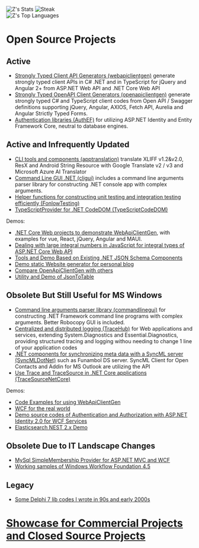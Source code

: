 ![Z's Stats](https://github-readme-stats.vercel.app/api?username=zijianhuang&theme=vue&show_icons=true&hide_border=true&count_private=false)
![Steak](https://github-readme-streak-stats.herokuapp.com/?user=zijianhuang&theme=vue&hide_border=true)<br/>
![Z's Top Languages](https://github-readme-stats.vercel.app/api/top-langs/?username=zijianhuang&theme=vue&show_icons=true&hide_border=true&layout=compact)

# Open Source Projects
## Active

* [Strongly Typed Client API Generators (webapiclientgen)](https://github.com/zijianhuang/webapiclientgen) generate strongly typed client APIs in C# .NET and in TypeScript for jQuery and Angular 2+ from ASP.NET Web API and .NET Core Web API
* [Strongly Typed OpenAPI Client Generators (openapiclientgen)](https://github.com/zijianhuang/openapiclientgen) generate strongly typed C# and TypeScript client codes from Open API / Swagger definitions supporting jQuery, Angular, AXIOS, Fetch API, Aurelia and Angular Strictly Typed Forms.
* [Authentication libraries (AuthEF)](https://github.com/zijianhuang/AuthEF) for utilizing ASP.NET Identity and Entity Framework Core, neutral to database engines.

## Active and Infrequently Updated

* [CLI tools and components (apptranslation)](https://github.com/zijianhuang/apptranslation) translate XLIFF v1.2&v2.0, ResX and Android String Resource with Google Translate v2 / v3 and Microsoft Azure AI Translator
* [Command Line GUI .NET (cligui)](https://github.com/zijianhuang/cligui) includes a command line arguments parser library for constructing .NET console app with complex arguments. 
* [Helper functions for constructing unit testing and integration testing efficiently (FonlowTesting)](https://github.com/zijianhuang/FonlowTesting)
* [TypeScriptProvider for .NET CodeDOM (TypeScriptCodeDOM)](https://github.com/zijianhuang/TypeScriptCodeDOM)

Demos:
* [.NET Core Web projects to demonstrate WebApiClientGen](https://github.com/zijianhuang/DemoCoreWeb), with examples for vue, React, jQuery, Angular and MAUI.
* [Dealing with large integral numbers in JavaScript for integral types of ASP.NET Core Web API](https://github.com/zijianhuang/JsLargeIntegralDemo)
* [Tools and Demo Based on Existing .NET JSON Schema Components](https://github.com/zijianhuang/JsonSchemaComponents)
* [Demo static Website generator for personal blog](https://github.com/zijianhuang/poets)
* [Compare OpenApiClientGen with others](https://github.com/zijianhuang/OpenApiExamples)
* [Utility and Demo of JsonToTable](https://zijianhuang.github.io/json2table/)

## Obsolete But Still Useful for MS Windows

* [Command line arguments parser library (commandlinegui)](https://github.com/zijianhuang/commandlinegui) for constructing .NET Framework command line programs with complex arguments. Better Robocopy GUI is included.
* [Centralized and distributed logging (TraceHub)](https://github.com/zijianhuang/TraceHub) for Web applications and services, extending System.Diagnostics and Essential.Diagnostics, providing structured tracing and logging withou needing to change 1 line of your application codes
* [.NET components for synchronizing meta data with a SyncML server (SyncMLDotNet)](https://github.com/zijianhuang/SyncMLDotNet) such as Funambol DS server. SyncML Client for Open Contacts and Addin for MS Outlook are utilizing the API
* [Use Trace and TraceSource in .NET Core applications (TraceSourceNetCore)](https://github.com/zijianhuang/TraceSourceNetCore)

Demos:
* [Code Examples for using WebApiClientGen](https://github.com/zijianhuang/webapiclientgenexamples)
* [WCF for the real world](https://github.com/zijianhuang/WcfNfRealWorld)
* [Demo source codes of Authentication and Authorization with ASP.NET Identity 2.0 for WCF Services](https://github.com/zijianhuang/HelloWorldAuth)
* [Elasticsearch NEST 2.x Demo](https://github.com/zijianhuang/ElasticSearchNESTDemo)

## Obsolete Due to IT Landscape Changes

* [MySql SimpleMembership Provider for ASP.NET MVC and WCF](https://github.com/zijianhuang/mysqlmembershipprovider)
* [Working samples of Windows Workflow Foundation 4.5](https://github.com/zijianhuang/WorkflowDemo)

## Legacy

* [Some Delphi 7 lib codes I wrote in 90s and early 2000s](https://github.com/zijianhuang/CommonDelphi)

# [Showcase for Commercial Projects and Closed Source Projects](https://fonlow.com/zijianhuang/zijianhuangcv/ShowCase.htm)